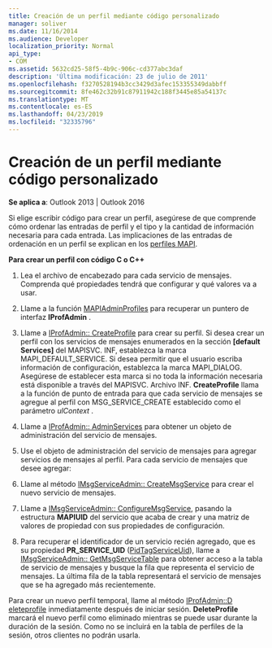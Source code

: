 ```yaml
---
title: Creación de un perfil mediante código personalizado
manager: soliver
ms.date: 11/16/2014
ms.audience: Developer
localization_priority: Normal
api_type:
- COM
ms.assetid: 5632cd25-58f5-4b9c-906c-cd377abc3daf
description: 'Última modificación: 23 de julio de 2011'
ms.openlocfilehash: f3270528194b3cc3429d3afec153355349dabbff
ms.sourcegitcommit: 8fe462c32b91c87911942c188f3445e85a54137c
ms.translationtype: MT
ms.contentlocale: es-ES
ms.lasthandoff: 04/23/2019
ms.locfileid: "32335796"
---
```

# <a name="creating-a-profile-by-using-custom-code"></a>Creación de un perfil mediante código personalizado

  
  
**Se aplica a**: Outlook 2013 | Outlook 2016 
  
Si elige escribir código para crear un perfil, asegúrese de que comprende cómo ordenar las entradas de perfil y el tipo y la cantidad de información necesaria para cada entrada. Las implicaciones de las entradas de ordenación en un perfil se explican en los [perfiles MAPI](mapi-profiles.md).
  
 **Para crear un perfil con código C o C++**
  
1. Lea el archivo de encabezado para cada servicio de mensajes. Comprenda qué propiedades tendrá que configurar y qué valores va a usar.
    
2. Llame a la función [MAPIAdminProfiles](mapiadminprofiles.md) para recuperar un puntero de interfaz **IProfAdmin** . 
    
3. Llame a [IProfAdmin:: CreateProfile](iprofadmin-createprofile.md) para crear su perfil. Si desea crear un perfil con los servicios de mensajes enumerados en la sección **[default Services]** del MAPISVC. INF, establezca la marca MAPI_DEFAULT_SERVICE. Si desea permitir que el usuario escriba información de configuración, establezca la marca MAPI_DIALOG. Asegúrese de establecer esta marca si no toda la información necesaria está disponible a través del MAPISVC. Archivo INF. **CreateProfile** llama a la función de punto de entrada para que cada servicio de mensajes se agregue al perfil con MSG_SERVICE_CREATE establecido como el parámetro _ulContext_ . 
    
4. Llame a [IProfAdmin:: AdminServices](iprofadmin-adminservices.md) para obtener un objeto de administración del servicio de mensajes. 
    
5. Use el objeto de administración del servicio de mensajes para agregar servicios de mensajes al perfil. Para cada servicio de mensajes que desee agregar:
    
1. Llame al método [IMsgServiceAdmin:: CreateMsgService](imsgserviceadmin-createmsgservice.md) para crear el nuevo servicio de mensajes. 
    
2. Llame a [IMsgServiceAdmin:: ConfigureMsgService](imsgserviceadmin-configuremsgservice.md), pasando la estructura **MAPIUID** del servicio que acaba de crear y una matriz de valores de propiedad con sus propiedades de configuración. 
    
6. Para recuperar el identificador de un servicio recién agregado, que es su propiedad **PR_SERVICE_UID** ([PidTagServiceUid](pidtagserviceuid-canonical-property.md)), llame a [IMsgServiceAdmin:: GetMsgServiceTable](imsgserviceadmin-getmsgservicetable.md) para obtener acceso a la tabla de servicio de mensajes y busque la fila que representa el servicio de mensajes. La última fila de la tabla representará el servicio de mensajes que se ha agregado más recientemente. 
    
Para crear un nuevo perfil temporal, llame al método [IProfAdmin::D eleteprofile](iprofadmin-deleteprofile.md) inmediatamente después de iniciar sesión. **DeleteProfile** marcará el nuevo perfil como eliminado mientras se puede usar durante la duración de la sesión. Como no se incluirá en la tabla de perfiles de la sesión, otros clientes no podrán usarla. 
  

